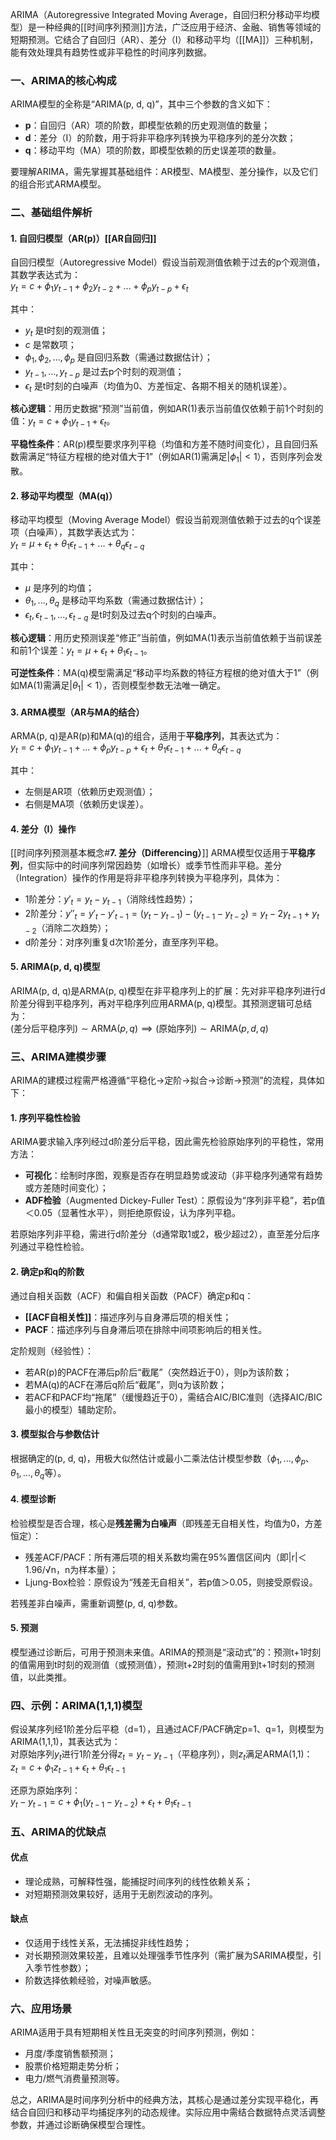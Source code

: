 ARIMA（Autoregressive Integrated Moving Average，自回归积分移动平均模型）是一种经典的[[时间序列预测]]方法，广泛应用于经济、金融、销售等领域的短期预测。它结合了自回归（AR）、差分（I）和移动平均（[[MA]]）三种机制，能有效处理具有趋势性或非平稳性的时间序列数据。


### 一、ARIMA的核心构成
ARIMA模型的全称是“ARIMA(p, d, q)”，其中三个参数的含义如下：
- **p**：自回归（AR）项的阶数，即模型依赖的历史观测值的数量；
- **d**：差分（I）的阶数，用于将非平稳序列转换为平稳序列的差分次数；
- **q**：移动平均（MA）项的阶数，即模型依赖的历史误差项的数量。

要理解ARIMA，需先掌握其基础组件：AR模型、MA模型、差分操作，以及它们的组合形式ARMA模型。


### 二、基础组件解析
#### 1. 自回归模型（AR(p)）[[AR自回归]]
自回归模型（Autoregressive Model）假设当前观测值依赖于过去的p个观测值，其数学表达式为：  
$y_t = c + \phi_1 y_{t-1} + \phi_2 y_{t-2} + ... + \phi_p y_{t-p} + \epsilon_t$  

其中：
- $y_t$ 是t时刻的观测值；
- $c$ 是常数项；
- $\phi_1, \phi_2, ..., \phi_p$ 是自回归系数（需通过数据估计）；
- $y_{t-1}, ..., y_{t-p}$ 是过去p个时刻的观测值；
- $\epsilon_t$ 是t时刻的白噪声（均值为0、方差恒定、各期不相关的随机误差）。

**核心逻辑**：用历史数据“预测”当前值，例如AR(1)表示当前值仅依赖于前1个时刻的值：$y_t = c + \phi_1 y_{t-1} + \epsilon_t$。

**平稳性条件**：AR(p)模型要求序列平稳（均值和方差不随时间变化），且自回归系数需满足“特征方程根的绝对值大于1”（例如AR(1)需满足$|\phi_1| < 1$），否则序列会发散。


#### 2. 移动平均模型（MA(q)）
移动平均模型（Moving Average Model）假设当前观测值依赖于过去的q个误差项（白噪声），其数学表达式为：  
$y_t = \mu + \epsilon_t + \theta_1 \epsilon_{t-1} + ... + \theta_q \epsilon_{t-q}$  

其中：
- $\mu$ 是序列的均值；
- $\theta_1, ..., \theta_q$ 是移动平均系数（需通过数据估计）；
- $\epsilon_t, \epsilon_{t-1}, ..., \epsilon_{t-q}$ 是t时刻及过去q个时刻的白噪声。

**核心逻辑**：用历史预测误差“修正”当前值，例如MA(1)表示当前值依赖于当前误差和前1个误差：$y_t = \mu + \epsilon_t + \theta_1 \epsilon_{t-1}$。

**可逆性条件**：MA(q)模型需满足“移动平均系数的特征方程根的绝对值大于1”（例如MA(1)需满足$|\theta_1| < 1$），否则模型参数无法唯一确定。


#### 3. ARMA模型（AR与MA的结合）
ARMA(p, q)是AR(p)和MA(q)的组合，适用于**平稳序列**，其表达式为：  
$y_t = c + \phi_1 y_{t-1} + ... + \phi_p y_{t-p} + \epsilon_t + \theta_1 \epsilon_{t-1} + ... + \theta_q \epsilon_{t-q}$  

其中：
- 左侧是AR项（依赖历史观测值）；
- 右侧是MA项（依赖历史误差）。


#### 4. 差分（I）操作 
[[时间序列预测基本概念#**7. 差分（Differencing）**]]
ARMA模型仅适用于**平稳序列**，但实际中的时间序列常因趋势（如增长）或季节性而非平稳。差分（Integration）操作的作用是将非平稳序列转换为平稳序列，具体为：  
- 1阶差分：$y'_t = y_t - y_{t-1}$（消除线性趋势）；
- 2阶差分：$y''_t = y'_t - y'_{t-1} = (y_t - y_{t-1}) - (y_{t-1} - y_{t-2}) = y_t - 2y_{t-1} + y_{t-2}$（消除二次趋势）；
- d阶差分：对序列重复d次1阶差分，直至序列平稳。


#### 5. ARIMA(p, d, q)模型
ARIMA(p, d, q)是ARMA(p, q)模型在非平稳序列上的扩展：先对非平稳序列进行d阶差分得到平稳序列，再对平稳序列应用ARMA(p, q)模型。其预测逻辑可总结为：  
$(\text{差分后平稳序列}) \sim \text{ARMA}(p, q) \implies (\text{原始序列}) \sim \text{ARIMA}(p, d, q)$  


### 三、ARIMA建模步骤
ARIMA的建模过程需严格遵循“平稳化→定阶→拟合→诊断→预测”的流程，具体如下：

#### 1. 序列平稳性检验
ARIMA要求输入序列经过d阶差分后平稳，因此需先检验原始序列的平稳性，常用方法：  
- **可视化**：绘制时序图，观察是否存在明显趋势或波动（非平稳序列通常有趋势或方差随时间变化）；
- **ADF检验**（Augmented Dickey-Fuller Test）：原假设为“序列非平稳”，若p值＜0.05（显著性水平），则拒绝原假设，认为序列平稳。

若原始序列非平稳，需进行d阶差分（d通常取1或2，极少超过2），直至差分后序列通过平稳性检验。


#### 2. 确定p和q的阶数
通过自相关函数（ACF）和偏自相关函数（PACF）确定p和q：  
- **[[ACF自相关性]]**：描述序列与自身滞后项的相关性；
- **PACF**：描述序列与自身滞后项在排除中间项影响后的相关性。

定阶规则（经验性）：
- 若AR(p)的PACF在滞后p阶后“截尾”（突然趋近于0），则p为该阶数；
- 若MA(q)的ACF在滞后q阶后“截尾”，则q为该阶数；
- 若ACF和PACF均“拖尾”（缓慢趋近于0），需结合AIC/BIC准则（选择AIC/BIC最小的模型）辅助定阶。


#### 3. 模型拟合与参数估计
根据确定的(p, d, q)，用极大似然估计或最小二乘法估计模型参数（$\phi_1,..., \phi_p$、$\theta_1,..., \theta_q$等）。


#### 4. 模型诊断
检验模型是否合理，核心是**残差需为白噪声**（即残差无自相关性，均值为0，方差恒定）：  
- 残差ACF/PACF：所有滞后项的相关系数均需在95%置信区间内（即|r|＜1.96/√n，n为样本量）；
- Ljung-Box检验：原假设为“残差无自相关”，若p值＞0.05，则接受原假设。

若残差非白噪声，需重新调整(p, d, q)参数。


#### 5. 预测
模型通过诊断后，可用于预测未来值。ARIMA的预测是“滚动式”的：预测t+1时刻的值需用到t时刻的观测值（或预测值），预测t+2时刻的值需用到t+1时刻的预测值，以此类推。


### 四、示例：ARIMA(1,1,1)模型
假设某序列经1阶差分后平稳（d=1），且通过ACF/PACF确定p=1、q=1，则模型为ARIMA(1,1,1)，其表达式为：  
对原始序列$y_t$进行1阶差分得$z_t = y_t - y_{t-1}$（平稳序列），则$z_t$满足ARMA(1,1)：  
$z_t = c + \phi_1 z_{t-1} + \epsilon_t + \theta_1 \epsilon_{t-1}$  

还原为原始序列：  
$y_t - y_{t-1} = c + \phi_1 (y_{t-1} - y_{t-2}) + \epsilon_t + \theta_1 \epsilon_{t-1}$  


### 五、ARIMA的优缺点
#### 优点
- 理论成熟，可解释性强，能捕捉时间序列的线性依赖关系；
- 对短期预测效果较好，适用于无剧烈波动的序列。

#### 缺点
- 仅适用于线性关系，无法捕捉非线性趋势；
- 对长期预测效果较差，且难以处理强季节性序列（需扩展为SARIMA模型，引入季节性参数）；
- 阶数选择依赖经验，对噪声敏感。


### 六、应用场景
ARIMA适用于具有短期相关性且无突变的时间序列预测，例如：  
- 月度/季度销售额预测；
- 股票价格短期走势分析；
- 电力/燃气消费量预测等。


总之，ARIMA是时间序列分析中的经典方法，其核心是通过差分实现平稳化，再结合自回归和移动平均捕捉序列的动态规律。实际应用中需结合数据特点灵活调整参数，并通过诊断确保模型合理性。